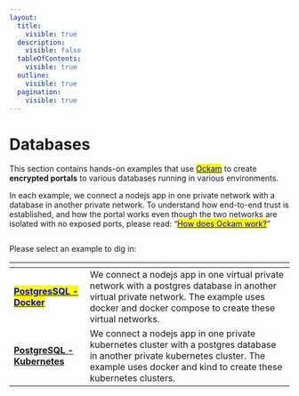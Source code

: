```yaml
---
layout:
  title:
    visible: true
  description:
    visible: false
  tableOfContents:
    visible: true
  outline:
    visible: true
  pagination:
    visible: true
---
```


# Databases

This section contains hands-on examples that use [<mark style="color:blue;">Ockam</mark>](../../) to create **encrypted portals** to various databases running in various environments.

In each example, we connect a nodejs app in one private network with a database in another private network. To understand how end-to-end trust is established, and how the portal works even though the two networks are isolated with no exposed ports, please read: “[<mark style="color:blue;">How does Ockam work?</mark>](../../how-does-ockam-work.md)”



<figure><img src="../../.gitbook/assets/Screenshot 2024-02-11 at 1.32.40 PM.png" alt=""><figcaption></figcaption></figure>

Please select an example to dig in:

<table data-card-size="large" data-view="cards"><thead><tr><th></th><th></th></tr></thead><tbody><tr><td><a href="postgres/docker.md"><mark style="color:blue;"><strong>PostgresSQL - Docker</strong></mark></a></td><td>We connect a nodejs app in one virtual private network with a postgres database in another virtual private network. The example uses docker and docker compose to create these virtual networks.</td></tr><tr><td><a href="postgres/kubernetes.md"><strong>PostgreSQL - Kubernetes</strong></a></td><td>We connect a nodejs app in one private kubernetes cluster with a postgres database in another private kubernetes cluster. The example uses docker and kind to create these kubernetes clusters.</td></tr></tbody></table>

